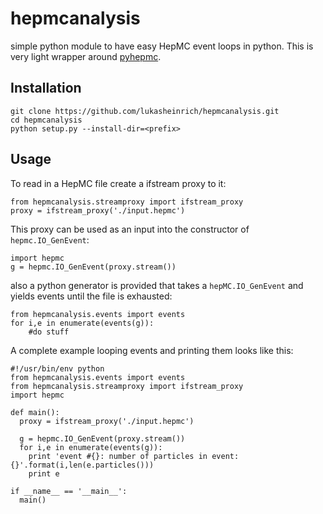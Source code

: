 hepmcanalysis
=============

simple python module to have easy HepMC event loops in python. This is very light wrapper around [pyhepmc](https://pypi.python.org/pypi/pyhepmc).


Installation
------------

    git clone https://github.com/lukasheinrich/hepmcanalysis.git
    cd hepmcanalysis
    python setup.py --install-dir=<prefix>

Usage
------------
To read in a HepMC file create a ifstream proxy to it:

    from hepmcanalysis.streamproxy import ifstream_proxy
    proxy = ifstream_proxy('./input.hepmc')

This proxy can be used as an input into the constructor of `hepmc.IO_GenEvent`:

	import hepmc
	g = hepmc.IO_GenEvent(proxy.stream())

also a python generator is provided that takes a `hepMC.IO_GenEvent` and yields events until the file is exhausted:

	from hepmcanalysis.events import events
	for i,e in enumerate(events(g)):
		#do stuff

A complete example looping events and printing them looks like this:

	#!/usr/bin/env python
	from hepmcanalysis.events import events
	from hepmcanalysis.streamproxy import ifstream_proxy
	import hepmc

	def main():
  	  proxy = ifstream_proxy('./input.hepmc')

	  g = hepmc.IO_GenEvent(proxy.stream())
	  for i,e in enumerate(events(g)):
	    print 'event #{}: number of particles in event:{}'.format(i,len(e.particles()))
	    print e

	if __name__ == '__main__':
	  main()